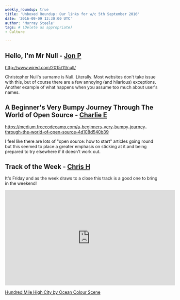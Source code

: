 ```yaml
---
weekly_roundup: true
title: 'Unboxed Roundup: Our links for w/c 5th September 2016'
date: '2016-09-09 13:30:00 UTC'
author: 'Murray Steele'
tags: # (Delete as appropriate)
- Culture

---
```


## Hello, I'm Mr Null - [Jon P](/people#jon-pepler)

http://www.wired.com/2015/11/null/

Christopher Null's surname is Null. Literally. Most websites don't take issue with this, but of course there are a few annoying (and hilarious) exceptions. Another example of what happens when you assume too much about user's names.

## A Beginner's Very Bumpy Journey Through The World of Open Source - [Charlie E](/people#charlie-egan)

https://medium.freecodecamp.com/a-beginners-very-bumpy-journey-through-the-world-of-open-source-4d108d540b39

I feel like there are lots of "open source: how to start" articles going round but this seemed to place a greater emphasis on sticking at it and being prepared to try elsewhere if it doesn't work out.

## Track of the Week - [Chris H](/people#chris-holmes)

It's Friday and as the week draws to a close this track is a good one to bring
in the weekend!

<iframe width="560" height="315" src="https://www.youtube.com/embed/xIhFpmzRKYM" frameborder="0" allowfullscreen></iframe>

[Hundred Mile High City by Ocean Colour Scene](https://www.youtube.com/watch?v=xIhFpmzRKYM)
